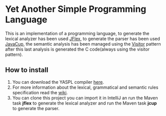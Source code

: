 # Yet Another Simple Programming Language

This is an implementation of a programming language, to generate the lexical analyzer has been used [JFlex](https://jflex.de/), to generate the parser has been used [JavaCup](http://www2.cs.tum.edu/projects/cup/), the semantic analysis has been managed using the [Visitor](https://en.wikipedia.org/wiki/Visitor_pattern) pattern after this last analysis is generated the C code(always using the visitor pattern). 

## How to install
1. You can download the YASPL compiler [here](https://github.com/CiccioTecchio/YASPL3/releases/tag/2.0).
3. For more information about the lexical, grammatical and semantic rules specification read the [wiki](https://github.com/CiccioTecchio/YASPL3/wiki/Yet-Another-Simple-Programming-Language).
2. You can clone this project you can import it in IntelliJ an run the Maven task **jflex** to generate the lexical analyzer and run the Maven task **jcup** to generate the parser.

